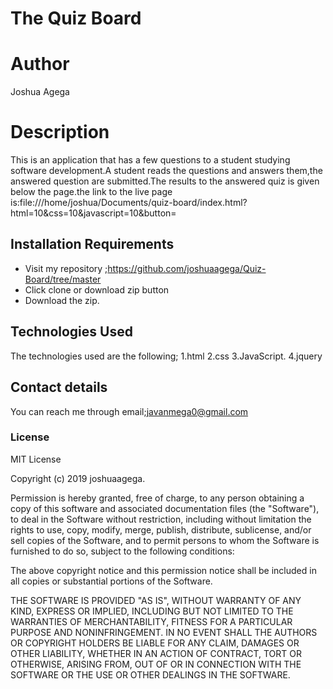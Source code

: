# The Quiz Board
# Author
Joshua Agega
# Description
This is an application that has a few questions to a student studying software development.A student reads the questions and answers them,the answered question are submitted.The results to the answered quiz is given below the page.the link to the live page is:file:///home/joshua/Documents/quiz-board/index.html?html=10&css=10&javascript=10&button=
## Installation Requirements
* Visit my repository ;https://github.com/joshuaagega/Quiz-Board/tree/master
* Click clone or download zip button
* Download the zip.
## Technologies Used
The technologies used are the following;
 1.html
 2.css
 3.JavaScript.
 4.jquery
## Contact details
You can reach me through email;javanmega0@gmail.com
### License
MIT License

Copyright (c) 2019 joshuaagega.

Permission is hereby granted, free of charge, to any person obtaining a copy
of this software and associated documentation files (the "Software"), to deal
in the Software without restriction, including without limitation the rights
to use, copy, modify, merge, publish, distribute, sublicense, and/or sell
copies of the Software, and to permit persons to whom the Software is
furnished to do so, subject to the following conditions:

The above copyright notice and this permission notice shall be included in all
copies or substantial portions of the Software.

THE SOFTWARE IS PROVIDED "AS IS", WITHOUT WARRANTY OF ANY KIND, EXPRESS OR
IMPLIED, INCLUDING BUT NOT LIMITED TO THE WARRANTIES OF MERCHANTABILITY,
FITNESS FOR A PARTICULAR PURPOSE AND NONINFRINGEMENT. IN NO EVENT SHALL THE
AUTHORS OR COPYRIGHT HOLDERS BE LIABLE FOR ANY CLAIM, DAMAGES OR OTHER
LIABILITY, WHETHER IN AN ACTION OF CONTRACT, TORT OR OTHERWISE, ARISING FROM,
OUT OF OR IN CONNECTION WITH THE SOFTWARE OR THE USE OR OTHER DEALINGS IN THE
SOFTWARE.
